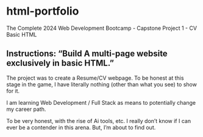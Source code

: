 # html-portfolio
The Complete 2024 Web Development Bootcamp -  Capstone Project 1 - CV Basic HTML

## Instructions: “Build A multi-page website exclusively in basic HTML.”

The project was to create a Resume/CV webpage. To be honest at this stage in the game, I have literally nothing (other than what you see) to show for it.

I am learning Web Development / Full Stack as means to potentially change my career path.

To be very honest, with the rise of Ai tools, etc. I really don’t know if I can ever be a contender in this arena. But, I’m about to find out.
